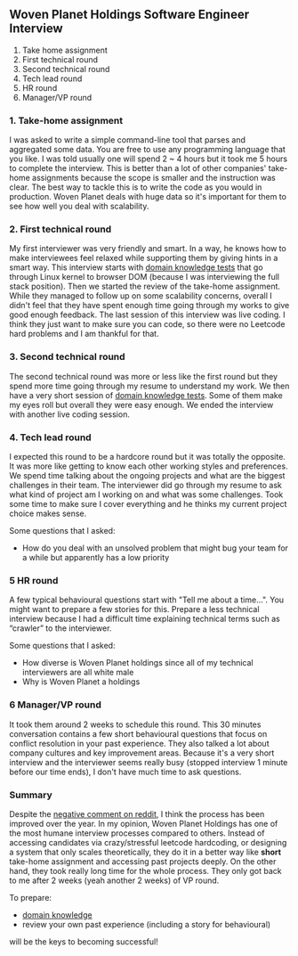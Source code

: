 ## Woven Planet Holdings Software Engineer Interview


1. Take home assignment
2. First technical round
3. Second technical round
4. Tech lead round
5. HR round
6. Manager/VP round 


### 1. Take-home assignment

I was asked to write a simple command-line tool that parses and aggregated some data. You are free to use any programming language that you like. I was told usually one will spend 2 ~ 4 hours but it took me 5 hours to complete the interview. This is better than a lot of other companies' take-home assignments because the scope is smaller and the instruction was clear. The best way to tackle this is to write the code as you would in production. Woven Planet deals with huge data so it's important for them to see how well you deal with scalability.

### 2. First technical round

My first interviewer was very friendly and smart. In a way, he knows how to make interviewees feel relaxed while supporting them by giving hints in a smart way. This interview starts with [domain knowledge tests](https://story.gaijineer.co/domain-knowledge) that go through Linux kernel to browser DOM (because I was interviewing the full stack position). Then we started the review of the take-home assignment. While they managed to follow up on some scalability concerns, overall I didn't feel that they have spent enough time going through my works to give good enough feedback. The last session of this interview was live coding. I think they just want to make sure you can code, so there were no Leetcode hard problems and I am thankful for that.

### 3. Second technical round

The second technical round was more or less like the first round but they spend more time going through my resume to understand my work. We then have a very short session of [domain knowledge tests](https://story.gaijineer.co/domain-knowledge). Some of them make my eyes roll but overall they were easy enough. We ended the interview with another live coding session.

### 4. Tech lead round

I expected this round to be a hardcore round but it was totally the opposite. It was more like getting to know each other working styles and preferences. We spend time talking about the ongoing projects and what are the biggest challenges in their team. The interviewer did go through my resume to ask what kind of project am I working on and what was some challenges. Took some time to make sure I cover everything and he thinks my current project choice makes sense.

Some questions that I asked:
- How do you deal with an unsolved problem that might bug your team for a while but apparently has a low priority

### 5 HR round

A few typical behavioural questions start with "Tell me about a time...". You might want to prepare a few stories for this. Prepare a less technical interview because I had a difficult time explaining technical terms such as “crawler” to the interviewer.

Some questions that I asked:
- How diverse is Woven Planet holdings since all of my technical interviewers are all white male
- Why is Woven Planet a holdings 

### 6 Manager/VP round

It took them around 2 weeks to schedule this round. This 30 minutes conversation contains a few short behavioural questions that focus on conflict resolution in your past experience. They also talked a lot about company cultures and key improvement areas. Because it's a very short interview and the interviewer seems really busy (stopped interview 1 minute before our time ends), I don't have much time to ask questions.

### Summary

Despite the [negative comment on reddit](https://www.reddit.com/r/japanlife/comments/pi6mdk/psa_i_wasted_months_interviewing_at_woven_planet/), I think the process has been improved over the year. In my opinion, Woven Planet Holdings has one of the most humane interview processes compared to others. Instead of accessing candidates via crazy/stressful leetcode hardcoding, or designing a system that only scales theoretically, they do it in a better way like **short** take-home assignment and accessing past projects deeply. On the other hand, they took really long time for the whole process. They only got back to me after 2 weeks (yeah another 2 weeks) of VP round.

To prepare:

- [domain knowledge](https://story.gaijineer.co/domain-knowledge)
- review your own past experience (including a story for behavioural)

will be the keys to becoming successful!